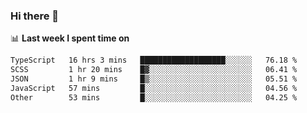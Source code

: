 ### Hi there 👋

<!--
**DBvc/DBvc** is a ✨ _special_ ✨ repository because its `README.md` (this file) appears on your GitHub profile.

Here are some ideas to get you started:

- 🔭 I’m currently working on ...
- 🌱 I’m currently learning ...
- 👯 I’m looking to collaborate on ...
- 🤔 I’m looking for help with ...
- 💬 Ask me about ...
- 📫 How to reach me: ...
- 😄 Pronouns: ...
- ⚡ Fun fact: ...
-->

📊 **Last week I spent time on**
<!--START_SECTION:waka-->

```txt
TypeScript   16 hrs 3 mins   ███████████████████░░░░░░   76.18 %
SCSS         1 hr 20 mins    █▓░░░░░░░░░░░░░░░░░░░░░░░   06.41 %
JSON         1 hr 9 mins     █▒░░░░░░░░░░░░░░░░░░░░░░░   05.51 %
JavaScript   57 mins         █░░░░░░░░░░░░░░░░░░░░░░░░   04.56 %
Other        53 mins         █░░░░░░░░░░░░░░░░░░░░░░░░   04.25 %
```

<!--END_SECTION:waka-->
